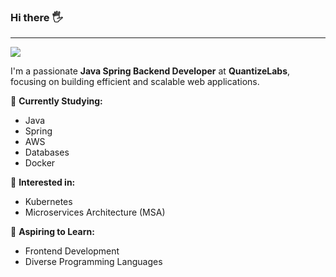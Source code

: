 <!--
**SungwonJeong/SungwonJeong** is a ✨ _special_ ✨ repository because its `README.md` (this file) appears on your GitHub profile.

Here are some ideas to get you started:

- 🔭 I’m currently working on ...
- 🌱 I’m currently learning ...
- 👯 I’m looking to collaborate on ...
- 🤔 I’m looking for help with ...
- 💬 Ask me about ...
- 📫 How to reach me: ...
- 😄 Pronouns: ...
- ⚡ Fun fact: ...
-->

### Hi there 🖐️
---
<a href="aogn07@gmail.com" target="_blank"><img src="https://img.shields.io/badge/gmail?style=뱃지모양&logo=로고&logoColor=로고색상"/></a>

I'm a passionate **Java Spring Backend Developer** at **QuantizeLabs**, focusing on building efficient and scalable web applications.

📘 **Currently Studying:**
- Java
- Spring
- AWS
- Databases
- Docker

🌟 **Interested in:**
- Kubernetes
- Microservices Architecture (MSA)

🚀 **Aspiring to Learn:**
- Frontend Development
- Diverse Programming Languages






